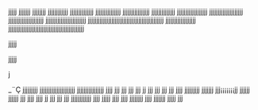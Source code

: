
jjjjj
jjjjjjj
jjjjjjjj
jjjjjjjjjjjj
jjjjjjjjjjjjjj
jjjjjjjjjjjjjjj
jjjjjjjjjjjjjjjj
jjjjjjjjjjjjjj
jjjjjjjjjjjjjjjjjj
jjjjjjjjjjjjjjjjjjjj
jjjjjjjjjjjjjjjjjjjjj
jjjjjjjjjjjjjjjjjjjjjjjj
jjjjjjjjjjjjjjjjjjjjjjjjjjjjjjjjjjjjjjjjjjjjj
jjjjjjjjjjjjjjjjjj
jjjjjjjjjjjjjjjjjjjjjjjjjjjjjjjjjjjjjjjjjjjjj















jjjjj


































































































































































































































jjjjj












































































































































































































































































































































j








































































































































_¨Ç
jjjjjjjjj
jjjjjjjjjjjjjjjjjjjjj
jjjjjjjjjjjjjjjj
jjjj
jjj
jjj
jjj
jjj
jj
jjj
jjj
jjj
jjj
jjjj
jjjjjjjjj
jjjjjjj
jjj¡¡¡¡¡¡¡jj
jjjjjj
jjjjjj
jjj
jjjj
jjjj
jj
jjj
jjj
jjj
jjjjjjjjjjjj
jjjj
jjjjj
jjjj
jjjj
jjjjjjjj
jjjj
jjjjjjj
jjjjj
jjj